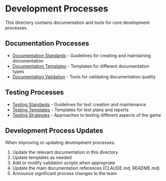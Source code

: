 # Development Processes

This directory contains documentation and tools for core development processes.

## Documentation Processes

- [Documentation Standards](documentation/standards.md) - Guidelines for creating and maintaining documentation
- [Documentation Templates](documentation/templates/) - Templates for different documentation types
- [Documentation Validation](documentation/validation/) - Tools for validating documentation quality

## Testing Processes

- [Testing Standards](testing/standards.md) - Guidelines for test creation and maintenance
- [Testing Templates](testing/templates/) - Templates for test plans and reports
- [Testing Strategies](testing/strategies.md) - Approaches to testing different aspects of the game

## Development Process Updates

When improving or updating development processes:

1. Update the relevant documentation in this directory
2. Update templates as needed
3. Add or modify validation scripts when appropriate
4. Update the main documentation references (CLAUDE.md, README.md)
5. Announce significant process changes to the team